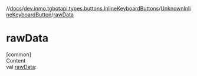 //[docs](../../../index.md)/[dev.inmo.tgbotapi.types.buttons.InlineKeyboardButtons](../index.md)/[UnknownInlineKeyboardButton](index.md)/[rawData](raw-data.md)



# rawData  
[common]  
Content  
val [rawData](raw-data.md):   



